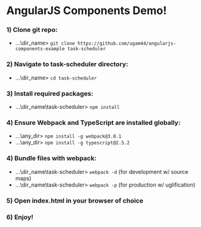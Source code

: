 # AngularJS Components Demo!

### 1) Clone git repo:
- ...\dir_name> `git clone https://github.com/ugam44/angularjs-components-example task-scheduler`

### 2) Navigate to task-scheduler directory:
- ...\dir_name> `cd task-scheduler`

### 3) Install required packages:
- ...\dir_name\task-scheduler> `npm install`

### 4) Ensure Webpack and TypeScript are installed globally:
- ...\any_dir> `npm install -g webpack@3.8.1`
- ...\any_dir> `npm install -g typescript@2.5.2`

### 4) Bundle files with webpack:
- ...\dir_name\task-scheduler> `webpack -d` (for development w/ source maps)
- ...\dir_name\task-scheduler> `webpack -p` (for production w/ uglification)

### 5) Open index.html in your browser of choice

### 6) Enjoy!